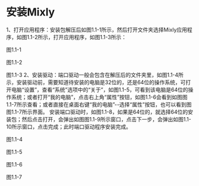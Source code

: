 # 安装Mixly



1、打开应用程序：安装包解压后如图1.1-1所示，然后打开文件夹选择Mixly应用程序，如图1.1-2所示，打开应用程序，如图1.1-3所示：
 
图1.1-1
 
图1.1-2
 
图1.1-3
2、安装驱动：端口驱动一般会包含在解压后的文件夹里，如图1.1-4所示，安装驱动前，需要知道待安装的电脑是32位的，还是64位的操作系统，可打开电脑“设置”，查看“系统”选项中的“关于”，如图1.1-5，可看到该电脑是64位的操作系统；或者打开“我的电脑”，点击右上角“属性”按钮，如图1.1-6会看到如图图1.1-7所示查看；或者直接在桌面右键“我的电脑”--选择“属性”按钮，也可以看到图图1.1-7所示界面。
安装端口驱动时，如图1.1-8，如果是64位的，就选择64位的安装包；然后点击打开，会弹出如图图1.1-9所示窗口，点击下一步，会弹出如图1.1-10所示窗口，点击完成；此时端口驱动程序安装完成。
 
图1.1-4
 
图1.1-5

图1.1-6
 
图1.1-7
